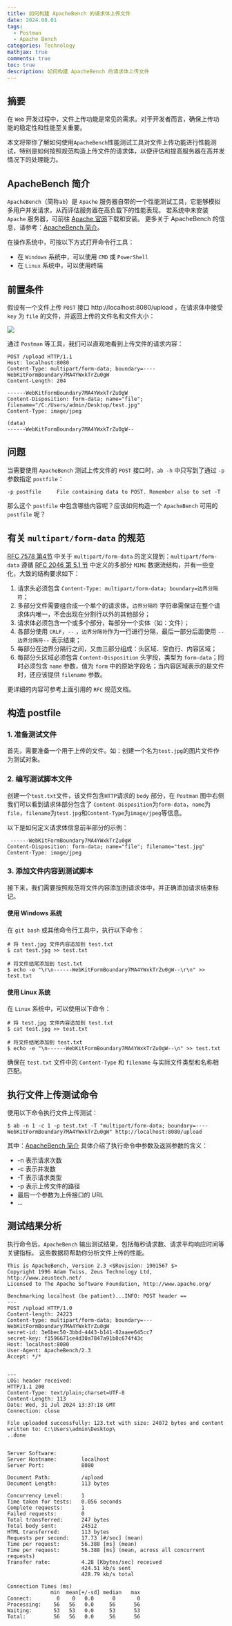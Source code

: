 ```yaml
---
title: 如何构建 ApacheBench 的请求体上传文件
date: 2024.08.01
tags:
  - Postman
  - Apache Bench
categories: Technology
mathjax: true
comments: true
toc: true
description: 如何构建 ApacheBench 的请求体上传文件
---
```


## 摘要

在 `Web` 开发过程中，文件上传功能是常见的需求。对于开发者而言，确保上传功能的稳定性和性能至关重要。

本文将带你了解如何使用`ApacheBench`性能测试工具对文件上传功能进行性能测试，特别是如何按照规范构造上传文件的请求体，以便评估和提高服务器在高并发情况下的处理能力。

## ApacheBench 简介

`ApacheBench`（简称`ab`）是 `Apache` 服务器自带的一个性能测试工具，它能够模拟多用户并发请求，从而评估服务器在高负载下的性能表现。
若系统中未安装 `Apache` 服务器，可前往 [Apache 官网](https://httpd.apache.org/)下载和安装。
更多关于 ApacheBench 的信息，请参考：[ApacheBench 简介](https://mp.weixin.qq.com/s/5lqaOphTwsWhGHT-VSH0Tg)。

在操作系统中，可按以下方式打开命令行工具：

- 在 `Windows` 系统中，可以使用 `CMD` 或 `PowerShell`
- 在 `Linux` 系统中，可以使用终端

## 前置条件
假设有一个文件上传 `POST` 接口 http://localhost:8080/upload ，在请求体中接受 `key` 为 `file` 的文件，并返回上传的文件名和文件大小：

![](https://wyiyi.github.io/amber/contents/2024/apache-bench.png)

通过 `Postman` 等工具，我们可以直观地看到上传文件的请求内容：

```
POST /upload HTTP/1.1
Host: localhost:8080
Content-Type: multipart/form-data; boundary=----WebKitFormBoundary7MA4YWxkTrZu0gW
Content-Length: 204

------WebKitFormBoundary7MA4YWxkTrZu0gW
Content-Disposition: form-data; name="file"; filename="/C:/Users/admin/Desktop/test.jpg"
Content-Type: image/jpeg

(data)
------WebKitFormBoundary7MA4YWxkTrZu0gW--
```

## 问题
当需要使用 `ApacheBench` 测试上传文件的 `POST` 接口时，`ab -h` 中只写到了通过 `-p` 参数指定 `postfile`：

    -p postfile     File containing data to POST. Remember also to set -T

那么这个 `postfile` 中包含哪些内容呢？应该如何构造一个 `ApacheBench` 可用的 `postfile` 呢？

## 有关 `multipart/form-data` 的规范

[RFC 7578 第4节](https://www.rfc-editor.org/rfc/rfc7578#section-4) 中关于 `multipart/form-data` 的定义提到：`multipart/form-data` 遵循 [RFC 2046 第 5.1 节](https://www.rfc-editor.org/rfc/rfc2046#section-5.1) 中定义的多部分 `MIME` 数据流结构，并有一些变化，大致的结构要求如下：

1. 请求头必须包含 `Content-Type: multipart/form-data; boundary=边界分隔符`；
2. 多部分文件需要组合成一个单个的请求体，`边界分隔符` 字符串需保证在整个请求体内唯一，不会出现在分割行以外的其他部分；
3. 请求体必须包含一个或多个部分，每部分一个实体（如：文件）；
4. 各部分使用 `CRLF`，`--` ，`边界分隔符`作为一行进行分隔，最后一部分后面使用 `--边界分隔符--` 表示结束；
5. 每部分在边界分隔行之间，又由三部分组成：头区域、空白行、内容区域；
6. 每部分头区域必须包含 `Content-Disposition`  头字段，类型为 `form-data`；同时必须包含 `name` 参数，值为 `form` 中的原始字段名；当内容区域表示的是文件时，还应该提供 `filename` 参数。

更详细的内容可参考上面引用的 `RFC` 规范文档。

## 构造 postfile

### 1. 准备测试文件

首先，需要准备一个用于上传的文件。如：创建一个名为`test.jpg`的图片文件作为测试对象。

### 2. 编写测试脚本文件
创建一个`test.txt`文件，该文件包含`HTTP`请求的 `body` 部分，在 `Postman` 图中右侧我们可以看到请求体部分包含了
`Content-Disposition`为`form-data`，`name`为`file`，`filename`为`test.jpg`和`Content-Type`为`image/jpeg`等信息。

以下是如何定义请求体信息前半部分的示例：

```
 ------WebKitFormBoundary7MA4YWxkTrZu0gW
Content-Disposition: form-data; name="file"; filename="test.jpg"
Content-Type: image/jpeg
```

### 3. 添加文件内容到测试脚本

接下来，我们需要按照规范将文件内容添加到请求体中，并正确添加请求结束标记。

#### 使用 Windows 系统
在 `git bash` 或其他命令行工具中，执行以下命令：

```
# 将 test.jpg 文件内容追加到 test.txt
$ cat test.jpg >> test.txt

# 将文件结尾添加到 test.txt
$ echo -e "\r\n------WebKitFormBoundary7MA4YWxkTrZu0gW--\r\n" >> test.txt
```

#### 使用 Linux 系统
在 `Linux` 系统中，可以使用以下命令：

```
# 将 test.jpg 文件内容追加到 test.txt
$ cat test.jpg >> test.txt

# 将文件结尾添加到 test.txt
$ echo -e "\n------WebKitFormBoundary7MA4YWxkTrZu0gW--\n" >> test.txt
```

确保在 `test.txt` 文件中的 `Content-Type` 和 `filename` 与实际文件类型和名称相匹配。

## 执行文件上传测试命令

使用以下命令执行文件上传测试：

```
$ ab -n 1 -c 1 -p test.txt -T "multipart/form-data; boundary=----WebKitFormBoundary7MA4YWxkTrZu0gW" http://localhost:8080/upload
```

其中：[ApacheBench 简介](https://mp.weixin.qq.com/s/5lqaOphTwsWhGHT-VSH0Tg) 具体介绍了执行命令中参数及返回参数的含义：
* -n 表示请求次数
* -c 表示并发数
* -T 表示请求类型
* -p 表示上传文件的路径
* 最后一个参数为上传接口的 URL
* ...

## 测试结果分析

执行命令后，`ApacheBench` 输出测试结果，包括每秒请求数、请求平均响应时间等关键指标。
这些数据将帮助你分析文件上传的性能。

```
This is ApacheBench, Version 2.3 <$Revision: 1901567 $>
Copyright 1996 Adam Twiss, Zeus Technology Ltd, http://www.zeustech.net/
Licensed to The Apache Software Foundation, http://www.apache.org/

Benchmarking localhost (be patient)...INFO: POST header ==
---
POST /upload HTTP/1.0
Content-length: 24223
Content-type: multipart/form-data; boundary=---WebKitFormBoundary7MA4YWxkTrZu0gW
secret-id: 3e6bec50-3bbd-4443-b141-82aaee645cc7
secret-key: f1596671ce4d30a7847a91b8c674f43c
Host: localhost:8080
User-Agent: ApacheBench/2.3
Accept: */*


---
LOG: header received:
HTTP/1.1 200
Content-Type: text/plain;charset=UTF-8
Content-Length: 113
Date: Wed, 31 Jul 2024 13:37:18 GMT
Connection: close

File uploaded successfully: 123.txt with size: 24072 bytes and content written to: C:\Users\admin\Desktop\
..done


Server Software:
Server Hostname:        localhost
Server Port:            8080

Document Path:          /upload
Document Length:        113 bytes

Concurrency Level:      1
Time taken for tests:   0.056 seconds
Complete requests:      1
Failed requests:        0
Total transferred:      247 bytes
Total body sent:        24512
HTML transferred:       113 bytes
Requests per second:    17.73 [#/sec] (mean)
Time per request:       56.388 [ms] (mean)
Time per request:       56.388 [ms] (mean, across all concurrent requests)
Transfer rate:          4.28 [Kbytes/sec] received
                        424.51 kb/s sent
                        428.79 kb/s total

Connection Times (ms)
              min  mean[+/-sd] median   max
Connect:        0    0   0.0      0       0
Processing:    56   56   0.0     56      56
Waiting:       53   53   0.0     53      53
Total:         56   56   0.0     56      56

```